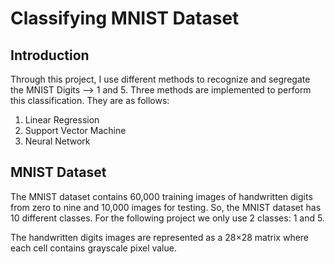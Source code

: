 # Classifying MNIST Dataset


## Introduction

Through this project, I use different methods to recognize and segregate the MNIST Digits --> 1 and 5. Three methods are implemented to perform this classification. They are as follows:

1) Linear Regression
2) Support Vector Machine
3) Neural Network

## MNIST Dataset

The MNIST dataset contains 60,000 training images of handwritten digits from zero to nine and 10,000 images for testing. So, the MNIST dataset has 10 different classes. For the following project we only use 2 classes: 1 and 5.

The handwritten digits images are represented as a 28×28 matrix where each cell contains grayscale pixel value.
